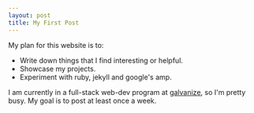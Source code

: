 ```yaml
---
layout: post
title: My First Post
---
```


My plan for this website is to:

  * Write down things that I find interesting or helpful.
  * Showcase my projects.
  * Experiment with ruby, jekyll and google's amp.

I am currently in a full-stack web-dev program at [galvanize](http://www.galvanize.com), so I'm pretty busy. My goal is to post at least once a week.  
